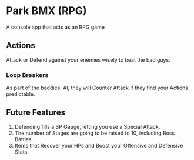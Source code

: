 # Park BMX (RPG)
A console app that acts as an RPG game
## Actions
Attack or Defend against your enemies wisely to beat the bad guys.
### Loop Breakers
As part of the baddies' AI, they will Counter Attack if they find your Actions predictable.
## Future Features
1. Defending fills a SP Gauge, letting you use a Special Attack.
2. The number of Stages are going to be raised to 10, including Boss Battles.
3. Items that Recover your HPs and Boost your Offensive and Defensive Stats.
